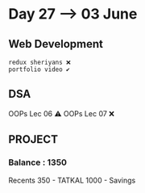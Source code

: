 # Day 27 --> 03 June 

## Web Development
    redux sheriyans ❌
    portfolio video ✔️


## DSA
   OOPs Lec 06 ⚠️
   OOPs Lec 07 ❌

## PROJECT
    

### Balance : 1350
Recents
350 - TATKAL
1000 - Savings 